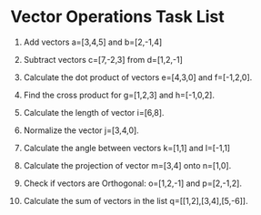 # Vector Operations Task List

1. Add vectors a=[3,4,5] and b=[2,-1,4]

2. Subtract vectors c=[7,-2,3] from d=[1,2,-1]

3. Calculate the dot product of vectors e=[4,3,0] and f=[-1,2,0].

4. Find the cross product for g=[1,2,3] and h=[-1,0,2].

5. Calculate the length of vector i=[6,8].

6. Normalize the vector j=[3,4,0].

7. Calculate the angle between vectors k=[1,1] and l=[-1,1]

8. Calculate the projection of vector m=[3,4] onto n=[1,0].

9. Check if vectors are Orthogonal: o=[1,2,-1] and p=[2,-1,2].

10. Calculate the sum of vectors in the list q=[[1,2],[3,4],[5,-6]].
